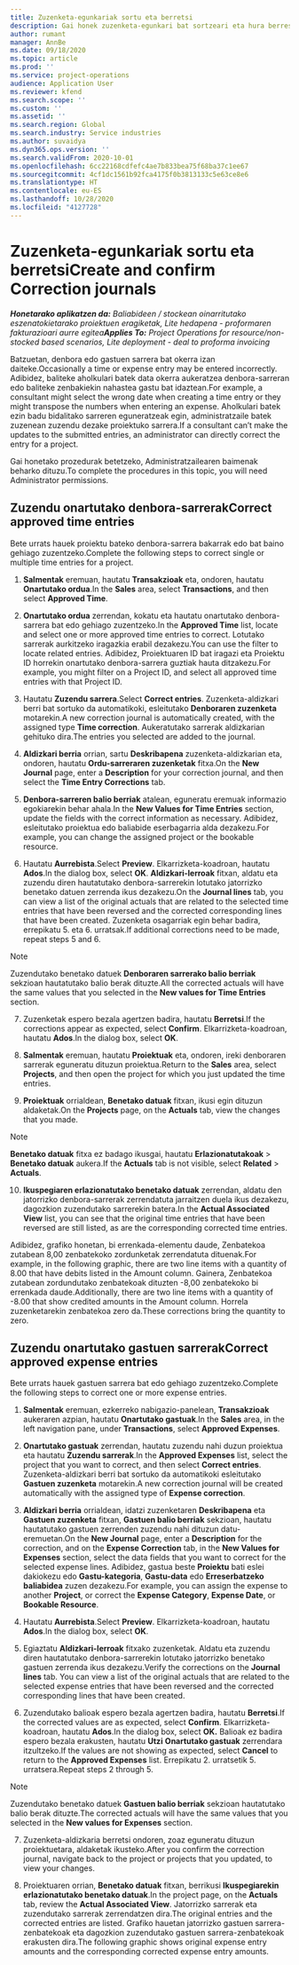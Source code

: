 ```yaml
---
title: Zuzenketa-egunkariak sortu eta berretsi
description: Gai honek zuzenketa-egunkari bat sortzeari eta hura berresteari buruzko informazioa ematen du.
author: rumant
manager: AnnBe
ms.date: 09/18/2020
ms.topic: article
ms.prod: ''
ms.service: project-operations
audience: Application User
ms.reviewer: kfend
ms.search.scope: ''
ms.custom: ''
ms.assetid: ''
ms.search.region: Global
ms.search.industry: Service industries
ms.author: suvaidya
ms.dyn365.ops.version: ''
ms.search.validFrom: 2020-10-01
ms.openlocfilehash: 6cc22168cdfefc4ae7b833bea75f68ba37c1ee67
ms.sourcegitcommit: 4cf1dc1561b92fca4175f0b3813133c5e63ce8e6
ms.translationtype: HT
ms.contentlocale: eu-ES
ms.lasthandoff: 10/28/2020
ms.locfileid: "4127728"
---
```

# <a name="create-and-confirm-correction-journals"></a><span data-ttu-id="db68d-103">Zuzenketa-egunkariak sortu eta berretsi</span><span class="sxs-lookup"><span data-stu-id="db68d-103">Create and confirm Correction journals</span></span>

<span data-ttu-id="db68d-104">_**Honetarako aplikatzen da:** Baliabideen / stockean oinarritutako eszenatokietarako proiektuen eragiketak, Lite hedapena - proformaren fakturazioari aurre egitea_</span><span class="sxs-lookup"><span data-stu-id="db68d-104">_**Applies To:** Project Operations for resource/non-stocked based scenarios, Lite deployment - deal to proforma invoicing_</span></span>

<span data-ttu-id="db68d-105">Batzuetan, denbora edo gastuen sarrera bat okerra izan daiteke.</span><span class="sxs-lookup"><span data-stu-id="db68d-105">Occasionally a time or expense entry may be entered incorrectly.</span></span> <span data-ttu-id="db68d-106">Adibidez, baliteke aholkulari batek data okerra aukeratzea denbora-sarreran edo baliteke zenbakiekin nahastea gastu bat idaztean.</span><span class="sxs-lookup"><span data-stu-id="db68d-106">For example, a consultant might select the wrong date when creating a time entry or they might transpose the numbers when entering an expense.</span></span> <span data-ttu-id="db68d-107">Aholkulari batek ezin badu bidalitako sarreren eguneratzeak egin, administratzaile batek zuzenean zuzendu dezake proiektuko sarrera.</span><span class="sxs-lookup"><span data-stu-id="db68d-107">If a consultant can’t make the updates to the submitted entries, an administrator can directly correct the entry for a project.</span></span>

<span data-ttu-id="db68d-108">Gai honetako prozedurak betetzeko, Administratzailearen baimenak beharko dituzu.</span><span class="sxs-lookup"><span data-stu-id="db68d-108">To complete the procedures in this topic, you will need Administrator permissions.</span></span>

## <a name="correct-approved-time-entries"></a><span data-ttu-id="db68d-109">Zuzendu onartutako denbora-sarrerak</span><span class="sxs-lookup"><span data-stu-id="db68d-109">Correct approved time entries</span></span>     

<span data-ttu-id="db68d-110">Bete urrats hauek proiektu bateko denbora-sarrera bakarrak edo bat baino gehiago zuzentzeko.</span><span class="sxs-lookup"><span data-stu-id="db68d-110">Complete the following steps to correct single or multiple time entries for a project.</span></span>

1. <span data-ttu-id="db68d-111">**Salmentak** eremuan, hautatu **Transakzioak** eta, ondoren, hautatu **Onartutako ordua**.</span><span class="sxs-lookup"><span data-stu-id="db68d-111">In the **Sales** area, select **Transactions**, and then select **Approved Time**.</span></span> 

2. <span data-ttu-id="db68d-112">**Onartutako ordua** zerrendan, kokatu eta hautatu onartutako denbora-sarrera bat edo gehiago zuzentzeko.</span><span class="sxs-lookup"><span data-stu-id="db68d-112">In the **Approved Time** list, locate and select one or more approved time entries to correct.</span></span> <span data-ttu-id="db68d-113">Lotutako sarrerak aurkitzeko iragazkia erabil dezakezu.</span><span class="sxs-lookup"><span data-stu-id="db68d-113">You can use the filter to locate related entries.</span></span> <span data-ttu-id="db68d-114">Adibidez, Proiektuaren ID bat iragazi eta Proiektu ID horrekin onartutako denbora-sarrera guztiak hauta ditzakezu.</span><span class="sxs-lookup"><span data-stu-id="db68d-114">For example, you might filter on a Project ID, and select all approved time entries with that Project ID.</span></span>

3. <span data-ttu-id="db68d-115">Hautatu **Zuzendu sarrera**.</span><span class="sxs-lookup"><span data-stu-id="db68d-115">Select **Correct entries**.</span></span> <span data-ttu-id="db68d-116">Zuzenketa-aldizkari berri bat sortuko da automatikoki, esleitutako **Denboraren zuzenketa** motarekin.</span><span class="sxs-lookup"><span data-stu-id="db68d-116">A new correction journal is automatically created, with the assigned type **Time correction**.</span></span> <span data-ttu-id="db68d-117">Aukeratutako sarrerak aldizkarian gehituko dira.</span><span class="sxs-lookup"><span data-stu-id="db68d-117">The entries you selected are added to the journal.</span></span> 

4. <span data-ttu-id="db68d-118">**Aldizkari berria** orrian, sartu **Deskribapena** zuzenketa-aldizkarian eta, ondoren, hautatu **Ordu-sarreraren zuzenketak** fitxa.</span><span class="sxs-lookup"><span data-stu-id="db68d-118">On the **New Journal** page, enter a **Description** for your correction journal, and then select the **Time Entry Corrections** tab.</span></span>  

5. <span data-ttu-id="db68d-119">**Denbora-sarreren balio berriak** atalean, eguneratu eremuak informazio egokiarekin behar ahala.</span><span class="sxs-lookup"><span data-stu-id="db68d-119">In the **New Values for Time Entries** section, update the fields with the correct information as necessary.</span></span> <span data-ttu-id="db68d-120">Adibidez, esleitutako proiektua edo baliabide eserbagarria alda dezakezu.</span><span class="sxs-lookup"><span data-stu-id="db68d-120">For example, you can change the assigned project or the bookable resource.</span></span>

6. <span data-ttu-id="db68d-121">Hautatu **Aurrebista**.</span><span class="sxs-lookup"><span data-stu-id="db68d-121">Select **Preview**.</span></span> <span data-ttu-id="db68d-122">Elkarrizketa-koadroan, hautatu **Ados**.</span><span class="sxs-lookup"><span data-stu-id="db68d-122">In the dialog box, select **OK**.</span></span> <span data-ttu-id="db68d-123">**Aldizkari-lerroak** fitxan, aldatu eta zuzendu diren hautatutako denbora-sarrerekin lotutako jatorrizko benetako datuen zerrenda ikus dezakezu.</span><span class="sxs-lookup"><span data-stu-id="db68d-123">On the **Journal lines** tab, you can view a list of the original actuals that are related to the selected time entries that have been reversed and the corrected corresponding lines that have been created.</span></span> <span data-ttu-id="db68d-124">Zuzenketa osagarriak egin behar badira, errepikatu 5. eta 6. urratsak.</span><span class="sxs-lookup"><span data-stu-id="db68d-124">If additional corrections need to be made, repeat steps 5 and 6.</span></span> 

> [!NOTE]
> <span data-ttu-id="db68d-125">Zuzendutako benetako datuek **Denboraren sarrerako balio berriak** sekzioan hautatutako balio berak dituzte.</span><span class="sxs-lookup"><span data-stu-id="db68d-125">All the corrected actuals will have the same values that you selected in the **New values for Time Entries** section.</span></span>

7. <span data-ttu-id="db68d-126">Zuzenketak espero bezala agertzen badira, hautatu **Berretsi**.</span><span class="sxs-lookup"><span data-stu-id="db68d-126">If the corrections appear as expected, select **Confirm**.</span></span> <span data-ttu-id="db68d-127">Elkarrizketa-koadroan, hautatu **Ados**.</span><span class="sxs-lookup"><span data-stu-id="db68d-127">In the dialog box, select **OK**.</span></span>

8. <span data-ttu-id="db68d-128">**Salmentak** eremuan, hautatu **Proiektuak** eta, ondoren, ireki denboraren sarrerak eguneratu dituzun proiektua.</span><span class="sxs-lookup"><span data-stu-id="db68d-128">Return to the **Sales** area, select **Projects**, and then open the project for which you just updated the time entries.</span></span> 

9. <span data-ttu-id="db68d-129">**Proiektuak** orrialdean, **Benetako datuak** fitxan, ikusi egin dituzun aldaketak.</span><span class="sxs-lookup"><span data-stu-id="db68d-129">On the **Projects** page, on the **Actuals** tab, view the changes that you made.</span></span> 

> [!NOTE]
> <span data-ttu-id="db68d-130">**Benetako datuak** fitxa ez badago ikusgai, hautatu **Erlazionatutakoak** > **Benetako datuak** aukera.</span><span class="sxs-lookup"><span data-stu-id="db68d-130">If the **Actuals** tab is not visible, select **Related** > **Actuals**.</span></span>  

10. <span data-ttu-id="db68d-131">**Ikuspegiaren erlazionatutako benetako datuak** zerrendan, aldatu den jatorrizko denbora-sarrerak zerrendatuta jarraitzen duela ikus dezakezu, dagozkion zuzendutako sarrerekin batera.</span><span class="sxs-lookup"><span data-stu-id="db68d-131">In the **Actual Associated View** list, you can see that the original time entries that have been reversed are still listed, as are the corresponding corrected time entries.</span></span> 

<span data-ttu-id="db68d-132">Adibidez, grafiko honetan, bi errenkada-elementu daude, Zenbatekoa zutabean 8,00 zenbatekoko zordunketak zerrendatuta dituenak.</span><span class="sxs-lookup"><span data-stu-id="db68d-132">For example, in the following graphic, there are two line items with a quantity of 8.00 that have debits listed in the Amount column.</span></span> <span data-ttu-id="db68d-133">Gainera, Zenbatekoa zutabean zordundutako zenbatekoak dituzten -8,00 zenbatekoko bi errenkada daude.</span><span class="sxs-lookup"><span data-stu-id="db68d-133">Additionally, there are two line items with a quantity of -8.00 that show credited amounts in the Amount column.</span></span> <span data-ttu-id="db68d-134">Horrela zuzenketarekin zenbatekoa zero da.</span><span class="sxs-lookup"><span data-stu-id="db68d-134">These corrections bring the quantity to zero.</span></span>

 
## <a name="correct-approved-expense-entries"></a><span data-ttu-id="db68d-135">Zuzendu onartutako gastuen sarrerak</span><span class="sxs-lookup"><span data-stu-id="db68d-135">Correct approved expense entries</span></span>

<span data-ttu-id="db68d-136">Bete urrats hauek gastuen sarrera bat edo gehiago zuzentzeko.</span><span class="sxs-lookup"><span data-stu-id="db68d-136">Complete the following steps to correct one or more expense entries.</span></span> 

1. <span data-ttu-id="db68d-137">**Salmentak** eremuan, ezkerreko nabigazio-panelean, **Transakzioak** aukeraren azpian, hautatu **Onartutako gastuak**.</span><span class="sxs-lookup"><span data-stu-id="db68d-137">In the **Sales** area, in the left navigation pane, under **Transactions**, select **Approved Expenses**.</span></span>

2. <span data-ttu-id="db68d-138">**Onartutako gastuak** zerrendan, hautatu zuzendu nahi duzun proiektua eta hautatu **Zuzendu sarrerak**.</span><span class="sxs-lookup"><span data-stu-id="db68d-138">In the **Approved Expenses** list, select the project that you want to correct, and then select **Correct entries**.</span></span> <span data-ttu-id="db68d-139">Zuzenketa-aldizkari berri bat sortuko da automatikoki esleitutako **Gastuen zuzenketa** motarekin.</span><span class="sxs-lookup"><span data-stu-id="db68d-139">A new correction journal will be created automatically with the assigned type of **Expense correction**.</span></span> 

3. <span data-ttu-id="db68d-140">**Aldizkari berria** orrialdean, idatzi zuzenketaren **Deskribapena** eta **Gastuen zuzenketa** fitxan, **Gastuen balio berriak** sekzioan, hautatu hautatutako gastuen zerrenden zuzendu nahi dituzun datu-eremuetan.</span><span class="sxs-lookup"><span data-stu-id="db68d-140">On the **New Journal** page, enter a **Description** for the correction, and on the **Expense Correction** tab, in the **New Values for Expenses** section, select the data fields that you want to correct for the selected expense lines.</span></span> <span data-ttu-id="db68d-141">Adibidez, gastua beste **Proiektu** bati eslei dakiokezu edo **Gastu-kategoria**, **Gastu-data** edo **Erreserbatzeko baliabidea** zuzen dezakezu.</span><span class="sxs-lookup"><span data-stu-id="db68d-141">For example, you can assign the expense to another **Project**, or correct the **Expense Category**, **Expense Date**, or **Bookable Resource**.</span></span>

4. <span data-ttu-id="db68d-142">Hautatu **Aurrebista**.</span><span class="sxs-lookup"><span data-stu-id="db68d-142">Select **Preview**.</span></span> <span data-ttu-id="db68d-143">Elkarrizketa-koadroan, hautatu **Ados**.</span><span class="sxs-lookup"><span data-stu-id="db68d-143">In the dialog box, select **OK**.</span></span> 

5. <span data-ttu-id="db68d-144">Egiaztatu **Aldizkari-lerroak** fitxako zuzenketak. Aldatu eta zuzendu diren hautatutako denbora-sarrerekin lotutako jatorrizko benetako gastuen zerrenda ikus dezakezu.</span><span class="sxs-lookup"><span data-stu-id="db68d-144">Verify the corrections on the **Journal lines** tab. You can view a list of the original actuals that are related to the selected expense entries that have been reversed and the corrected corresponding lines that have been created.</span></span>

6. <span data-ttu-id="db68d-145">Zuzendutako balioak espero bezala agertzen badira, hautatu **Berretsi**.</span><span class="sxs-lookup"><span data-stu-id="db68d-145">If the corrected values are as expected, select **Confirm**.</span></span> <span data-ttu-id="db68d-146">Elkarrizketa-koadroan, hautatu **Ados**.</span><span class="sxs-lookup"><span data-stu-id="db68d-146">In the dialog box, select **OK.**</span></span> <span data-ttu-id="db68d-147">Balioak ez badira espero bezala erakusten, hautatu **Utzi** **Onartutako gastuak** zerrendara itzultzeko.</span><span class="sxs-lookup"><span data-stu-id="db68d-147">If the values are not showing as expected, select **Cancel** to return to the **Approved Expenses** list.</span></span> <span data-ttu-id="db68d-148">Errepikatu 2. urratsetik 5. urratsera.</span><span class="sxs-lookup"><span data-stu-id="db68d-148">Repeat steps 2 through 5.</span></span> 

> [!NOTE]
> <span data-ttu-id="db68d-149">Zuzendutako benetako datuek **Gastuen balio berriak** sekzioan hautatutako balio berak dituzte.</span><span class="sxs-lookup"><span data-stu-id="db68d-149">The corrected actuals will have the same values that you selected in the **New values for Expenses** section.</span></span>

7. <span data-ttu-id="db68d-150">Zuzenketa-aldizkaria berretsi ondoren, zoaz eguneratu dituzun proiektuetara, aldaketak ikusteko.</span><span class="sxs-lookup"><span data-stu-id="db68d-150">After you confirm the correction journal, navigate back to the project or projects that you updated, to view your changes.</span></span>  

8. <span data-ttu-id="db68d-151">Proiektuaren orrian, **Benetako datuak** fitxan, berrikusi **Ikuspegiarekin erlazionatutako benetako datuak**.</span><span class="sxs-lookup"><span data-stu-id="db68d-151">In the project page, on the **Actuals** tab, review the **Actual Associated View**.</span></span> <span data-ttu-id="db68d-152">Jatorrizko sarrerak eta zuzendutako sarrerak zerrendatzen dira.</span><span class="sxs-lookup"><span data-stu-id="db68d-152">The original entries and the corrected entries are listed.</span></span> <span data-ttu-id="db68d-153">Grafiko hauetan jatorrizko gastuen sarrera-zenbatekoak eta dagozkion zuzendutako gastuen sarrera-zenbatekoak erakusten dira.</span><span class="sxs-lookup"><span data-stu-id="db68d-153">The following graphic shows original expense entry amounts and the corresponding corrected expense entry amounts.</span></span> 


